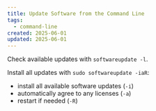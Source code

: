 ```yaml
---
title: Update Software from the Command Line
tags:
  - command-line
created: 2025-06-01
updated: 2025-06-01
---
```


Check available updates with `softwareupdate -l`.

Install all updates with `sudo softwareupdate -iaR`:

- install all available software updates (`-i`)
- automatically agree to any licenses (`-a`)
- restart if needed (`-R`)

